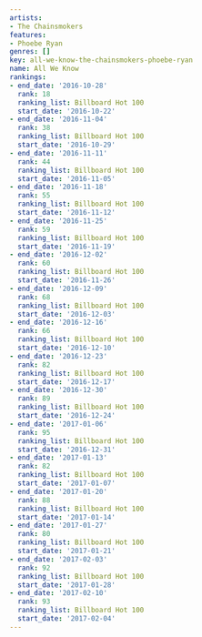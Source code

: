 ```yaml
---
artists:
- The Chainsmokers
features:
- Phoebe Ryan
genres: []
key: all-we-know-the-chainsmokers-phoebe-ryan
name: All We Know
rankings:
- end_date: '2016-10-28'
  rank: 18
  ranking_list: Billboard Hot 100
  start_date: '2016-10-22'
- end_date: '2016-11-04'
  rank: 38
  ranking_list: Billboard Hot 100
  start_date: '2016-10-29'
- end_date: '2016-11-11'
  rank: 44
  ranking_list: Billboard Hot 100
  start_date: '2016-11-05'
- end_date: '2016-11-18'
  rank: 55
  ranking_list: Billboard Hot 100
  start_date: '2016-11-12'
- end_date: '2016-11-25'
  rank: 59
  ranking_list: Billboard Hot 100
  start_date: '2016-11-19'
- end_date: '2016-12-02'
  rank: 60
  ranking_list: Billboard Hot 100
  start_date: '2016-11-26'
- end_date: '2016-12-09'
  rank: 68
  ranking_list: Billboard Hot 100
  start_date: '2016-12-03'
- end_date: '2016-12-16'
  rank: 66
  ranking_list: Billboard Hot 100
  start_date: '2016-12-10'
- end_date: '2016-12-23'
  rank: 82
  ranking_list: Billboard Hot 100
  start_date: '2016-12-17'
- end_date: '2016-12-30'
  rank: 89
  ranking_list: Billboard Hot 100
  start_date: '2016-12-24'
- end_date: '2017-01-06'
  rank: 95
  ranking_list: Billboard Hot 100
  start_date: '2016-12-31'
- end_date: '2017-01-13'
  rank: 82
  ranking_list: Billboard Hot 100
  start_date: '2017-01-07'
- end_date: '2017-01-20'
  rank: 88
  ranking_list: Billboard Hot 100
  start_date: '2017-01-14'
- end_date: '2017-01-27'
  rank: 80
  ranking_list: Billboard Hot 100
  start_date: '2017-01-21'
- end_date: '2017-02-03'
  rank: 92
  ranking_list: Billboard Hot 100
  start_date: '2017-01-28'
- end_date: '2017-02-10'
  rank: 93
  ranking_list: Billboard Hot 100
  start_date: '2017-02-04'
---
```


